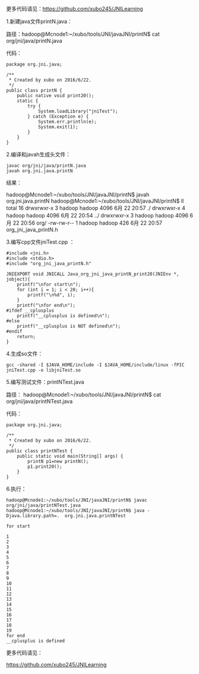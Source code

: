 更多代码请见：https://github.com/xubo245/JNILearning

1.新建java文件printN.java：

路径：hadoop@Mcnode1:~/xubo/tools/JNI/javaJNI/printN$ cat org/jni/java/printN.java 

代码：

	package org.jni.java;
	
	/**
	 * Created by xubo on 2016/6/22.
	 */
	public class printN {
	    public native void print20();
	    static {
	        try {
	            System.loadLibrary("jniTest");
	        } catch (Exception e) {
	            System.err.println(e);
	            System.exit(1);
	        }
	    }
	}

2.编译和javah生成头文件：

	javac org/jni/java/printN.java
	javah org.jni.java.printN 

结果：

hadoop@Mcnode1:~/xubo/tools/JNI/javaJNI/printN$ javah org.jni.java.printN
hadoop@Mcnode1:~/xubo/tools/JNI/javaJNI/printN$ ll
total 16
drwxrwxr-x 3 hadoop hadoop 4096  6月 22 20:57 ./
drwxrwxr-x 4 hadoop hadoop 4096  6月 22 20:54 ../
drwxrwxr-x 3 hadoop hadoop 4096  6月 22 20:56 org/
-rw-rw-r-- 1 hadoop hadoop  426  6月 22 20:57 org_jni_java_printN.h

3.编写cpp文件jniTest.cpp ：


	#include <jni.h>
	#include <stdio.h>
	#include "org_jni_java_printN.h"
	
	JNIEXPORT void JNICALL Java_org_jni_java_printN_print20(JNIEnv *, jobject){
		printf("\nfor start\n");
		for (int i = 1; i < 20; i++){
			printf("\n%d", i);
		}
		printf("\nfor end\n");
	#ifdef __cplusplus
		printf("__cplusplus is defined\n");
	#else
		printf("__cplusplus is NOT defined\n");
	#endif
		return;
	}

4.生成so文件：

	gcc -shared -I $JAVA_HOME/include -I $JAVA_HOME/include/linux -fPIC  jniTest.cpp -o libjniTest.so

5.编写测试文件：printNTest.java

路径：
hadoop@Mcnode1:~/xubo/tools/JNI/javaJNI/printN$ cat org/jni/java/printNTest.java 

代码：

	package org.jni.java;
	
	/**
	 * Created by xubo on 2016/6/22.
	 */
	public class printNTest {
	    public static void main(String[] args) {
	        printN p1=new printN();
	        p1.print20();
	    }
	}

6.执行：

	hadoop@Mcnode1:~/xubo/tools/JNI/javaJNI/printN$ javac org/jni/java/printNTest.java 
	hadoop@Mcnode1:~/xubo/tools/JNI/javaJNI/printN$ java -Djava.library.path=.  org.jni.java.printNTest
	
	for start
	
	1
	2
	3
	4
	5
	6
	7
	8
	9
	10
	11
	12
	13
	14
	15
	16
	17
	18
	19
	for end
	__cplusplus is defined


更多代码请见：

https://github.com/xubo245/JNILearning